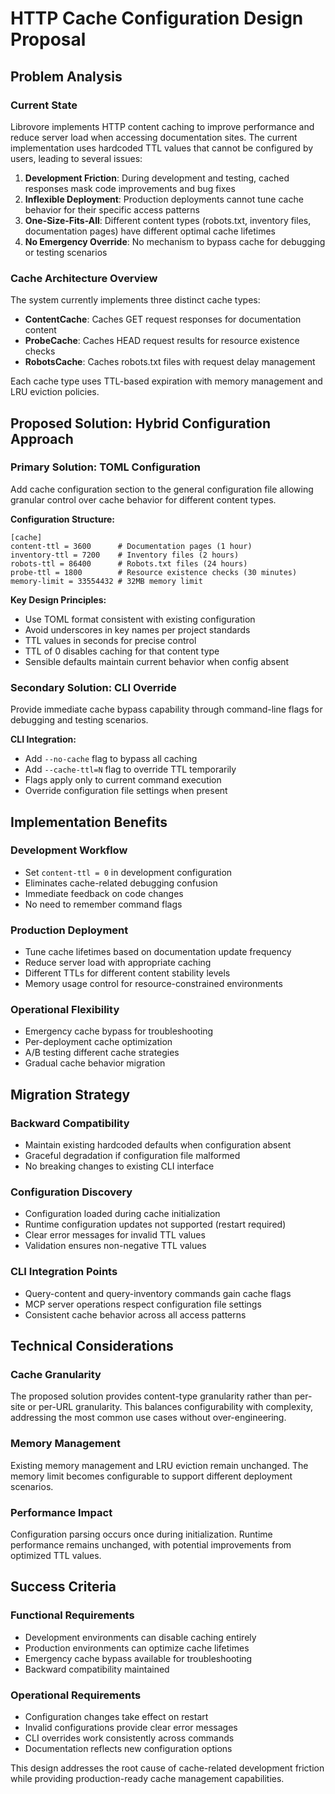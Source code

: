# HTTP Cache Configuration Design Proposal

## Problem Analysis

### Current State
Librovore implements HTTP content caching to improve performance and reduce server load when accessing documentation sites. The current implementation uses hardcoded TTL values that cannot be configured by users, leading to several issues:

1. **Development Friction**: During development and testing, cached responses mask code improvements and bug fixes
2. **Inflexible Deployment**: Production deployments cannot tune cache behavior for their specific access patterns
3. **One-Size-Fits-All**: Different content types (robots.txt, inventory files, documentation pages) have different optimal cache lifetimes
4. **No Emergency Override**: No mechanism to bypass cache for debugging or testing scenarios

### Cache Architecture Overview
The system currently implements three distinct cache types:
- **ContentCache**: Caches GET request responses for documentation content
- **ProbeCache**: Caches HEAD request results for resource existence checks  
- **RobotsCache**: Caches robots.txt files with request delay management

Each cache type uses TTL-based expiration with memory management and LRU eviction policies.

## Proposed Solution: Hybrid Configuration Approach

### Primary Solution: TOML Configuration
Add cache configuration section to the general configuration file allowing granular control over cache behavior for different content types.

**Configuration Structure:**
```
[cache]
content-ttl = 3600      # Documentation pages (1 hour)
inventory-ttl = 7200    # Inventory files (2 hours)  
robots-ttl = 86400      # Robots.txt files (24 hours)
probe-ttl = 1800        # Resource existence checks (30 minutes)
memory-limit = 33554432 # 32MB memory limit
```

**Key Design Principles:**
- Use TOML format consistent with existing configuration
- Avoid underscores in key names per project standards
- TTL values in seconds for precise control
- TTL of 0 disables caching for that content type
- Sensible defaults maintain current behavior when config absent

### Secondary Solution: CLI Override
Provide immediate cache bypass capability through command-line flags for debugging and testing scenarios.

**CLI Integration:**
- Add `--no-cache` flag to bypass all caching
- Add `--cache-ttl=N` flag to override TTL temporarily
- Flags apply only to current command execution
- Override configuration file settings when present

## Implementation Benefits

### Development Workflow
- Set `content-ttl = 0` in development configuration
- Eliminates cache-related debugging confusion
- Immediate feedback on code changes
- No need to remember command flags

### Production Deployment
- Tune cache lifetimes based on documentation update frequency
- Reduce server load with appropriate caching
- Different TTLs for different content stability levels
- Memory usage control for resource-constrained environments

### Operational Flexibility
- Emergency cache bypass for troubleshooting
- Per-deployment cache optimization
- A/B testing different cache strategies
- Gradual cache behavior migration

## Migration Strategy

### Backward Compatibility
- Maintain existing hardcoded defaults when configuration absent
- Graceful degradation if configuration file malformed
- No breaking changes to existing CLI interface

### Configuration Discovery
- Configuration loaded during cache initialization
- Runtime configuration updates not supported (restart required)
- Clear error messages for invalid TTL values
- Validation ensures non-negative TTL values

### CLI Integration Points
- Query-content and query-inventory commands gain cache flags
- MCP server operations respect configuration file settings
- Consistent cache behavior across all access patterns

## Technical Considerations

### Cache Granularity
The proposed solution provides content-type granularity rather than per-site or per-URL granularity. This balances configurability with complexity, addressing the most common use cases without over-engineering.

### Memory Management
Existing memory management and LRU eviction remain unchanged. The memory limit becomes configurable to support different deployment scenarios.

### Performance Impact
Configuration parsing occurs once during initialization. Runtime performance remains unchanged, with potential improvements from optimized TTL values.

## Success Criteria

### Functional Requirements
- Development environments can disable caching entirely
- Production environments can optimize cache lifetimes
- Emergency cache bypass available for troubleshooting
- Backward compatibility maintained

### Operational Requirements
- Configuration changes take effect on restart
- Invalid configurations provide clear error messages
- CLI overrides work consistently across commands
- Documentation reflects new configuration options

This design addresses the root cause of cache-related development friction while providing production-ready cache management capabilities.